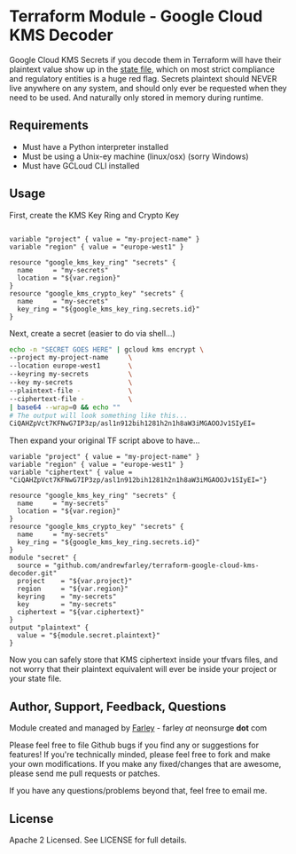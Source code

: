 Terraform Module - Google Cloud KMS Decoder
========================

Google Cloud KMS Secrets if you decode them in Terraform will have their plaintext value show
up in the [state file](https://www.terraform.io/docs/state/sensitive-data.html), which on most strict compliance and regulatory entities is
a huge red flag.  Secrets plaintext should NEVER live anywhere on any system, and should only ever be requested when they need to be used.  And naturally only stored in memory during runtime.

Requirements
------
* Must have a Python interpreter installed
* Must be using a Unix-ey machine (linux/osx) (sorry Windows)
* Must have GCLoud CLI installed

Usage
------

First, create the KMS Key Ring and Crypto Key
```hcl

variable "project" { value = "my-project-name" }
variable "region" { value = "europe-west1" }

resource "google_kms_key_ring" "secrets" {
  name     = "my-secrets"
  location = "${var.region}"
}
resource "google_kms_crypto_key" "secrets" {
  name     = "my-secrets"
  key_ring = "${google_kms_key_ring.secrets.id}"
}
```

Next, create a secret (easier to do via shell...)

```bash
echo -n "SECRET GOES HERE" | gcloud kms encrypt \
--project my-project-name     \
--location europe-west1       \
--keyring my-secrets          \
--key my-secrets              \
--plaintext-file -            \
--ciphertext-file -           \
| base64 --wrap=0 && echo ""
# The output will look something like this...
CiQAHZpVct7KFNwG7IP3zp/asl1n912bih1281h2n1h8aW3iMGAOOJv1SIyEI=
```

Then expand your original TF script above to have...
```hcl
variable "project" { value = "my-project-name" }
variable "region" { value = "europe-west1" }
variable "ciphertext" { value = "CiQAHZpVct7KFNwG7IP3zp/asl1n912bih1281h2n1h8aW3iMGAOOJv1SIyEI="}

resource "google_kms_key_ring" "secrets" {
  name     = "my-secrets"
  location = "${var.region}"
}
resource "google_kms_crypto_key" "secrets" {
  name     = "my-secrets"
  key_ring = "${google_kms_key_ring.secrets.id}"
}
module "secret" {
  source = "github.com/andrewfarley/terraform-google-cloud-kms-decoder.git"
  project    = "${var.project}"
  region     = "${var.region}"
  keyring    = "my-secrets"
  key        = "my-secrets"
  ciphertext = "${var.ciphertext}"
}
output "plaintext" {
  value = "${module.secret.plaintext}"
}
```

Now you can safely store that KMS ciphertext inside your tfvars files, and not worry that their plaintext equivalent will ever be inside your project or your state file.

Author, Support, Feedback, Questions
------

Module created and managed by [Farley](https://github.com/andrewfarley) - farley _at_ neonsurge **dot** com

Please feel free to file Github bugs if you find any or suggestions for features!  If you're technically minded, please feel free to fork and make your own modifications.  If you make any fixed/changes that are awesome, please send me pull requests or patches.

If you have any questions/problems beyond that, feel free to email me.


License
-------

Apache 2 Licensed. See LICENSE for full details.
